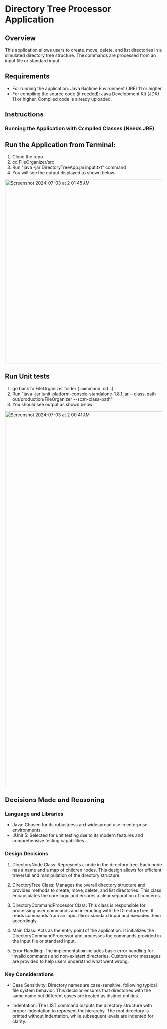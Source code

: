 # Directory Tree Processor Application

## Overview

This application allows users to create, move, delete, and list directories in a simulated directory tree structure. The commands are processed from an input file or standard input.

## Requirements

- For running the application: Java Runtime Environment (JRE) 11 or higher
- For compiling the source code (if needed): Java Development Kit (JDK) 11 or higher. Compiled code is already uploaded.

## Instructions

### Running the Application with Compiled Classes (Needs JRE)

## Run the Application from Terminal:
1. Clone the repo
2. cd FileOrganizer/src
3. Run "java -jar DirectoryTreeApp.jar input.txt" command
4. You will see the output displayed as shown below.

<img width="591" alt="Screenshot 2024-07-03 at 2 01 45 AM" src="https://github.com/saisuprajamalla/FileOrganizer/assets/32082372/2fb9c20b-c95c-4d45-b2cd-ff962dbe6226">

## Run Unit tests
1. go back to FileOrganizer folder ( command: cd ..)
2. Run "java -jar junit-platform-console-standalone-1.8.1.jar --class-path out/production/FileOrganizer --scan-class-path"
3. You should see output as shown below

<img width="1207" alt="Screenshot 2024-07-03 at 2 00 41 AM" src="https://github.com/saisuprajamalla/FileOrganizer/assets/32082372/02cce2e2-f0be-4e53-8186-905cbee5958f">


## Decisions Made and Reasoning

### Language and Libraries

- Java: Chosen for its robustness and widespread use in enterprise environments.
- JUnit 5: Selected for unit testing due to its modern features and comprehensive testing capabilities.

### Design Decisions

1. DirectoryNode Class: Represents a node in the directory tree. Each node has a name and a map of children nodes. This design allows for efficient traversal and manipulation of the directory structure.

2. DirectoryTree Class: Manages the overall directory structure and provides methods to create, move, delete, and list directories. This class encapsulates the core logic and ensures a clear separation of concerns.

3. DirectoryCommandProcessor Class: This class is responsible for processing user commands and interacting with the DirectoryTree. It reads commands from an input file or standard input and executes them accordingly.
   
4. Main Class: Acts as the entry point of the application. It initializes the DirectoryCommandProcessor and processes the commands provided in the input file or standard input.
   
5. Error Handling: The implementation includes basic error handling for invalid commands and non-existent directories. Custom error messages are provided to help users understand what went wrong.

### Key Considerations

- Case Sensitivity: Directory names are case-sensitive, following typical file system behavior. This decision ensures that directories with the same name but different cases are treated as distinct entities.

- Indentation: The LIST command outputs the directory structure with proper indentation to represent the hierarchy. The root directory is printed without indentation, while subsequent levels are indented for clarity.


